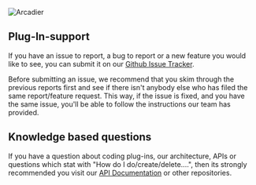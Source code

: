![Arcadier](https://theme.zdassets.com/theme_assets/2008942/9566e69f67b1ee67fdfbcd79b1e580bdbbc98874.svg "Arcadier")

## Plug-In-support
If you have an issue to report, a bug to report or a new feature you would like to see, you can submit it on our [Github Issue Tracker](https://github.com/Arcadier/Plug-In-support/issues). 

Before submitting an issue, we recommend that you skim through the previous reports first and see if there isn't anybody else who has filed the same report/feature request. This way, if the issue is fixed, and you have the same issue, you'll be able to follow the instructions our team has provided.

## Knowledge based questions
If you have a question about coding plug-ins, our architecture, APIs or questions which stat with "How do I do/create/delete....", then its strongly recommended you visit our [API Documentation](https://api.arcadier.com) or other repositories.
